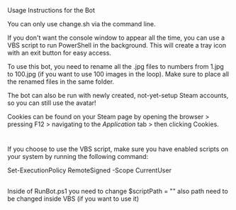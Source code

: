 Usage Instructions for the Bot

You can only use change.sh via the command line.

If you don't want the console window to appear all the time, you can use a VBS script to run PowerShell in the background. This will create a tray icon with an exit button for easy access.

To use this bot, you need to rename all the .jpg files to numbers from 1.jpg to 100.jpg (if you want to use 100 images in the loop). Make sure to place all the renamed files in the same folder.

The bot can also be run with newly created, not-yet-setup Steam accounts, so you can still use the avatar!

Cookies can be found on your Steam page by opening the browser > pressing F12 > navigating to the *Application* tab > then clicking Cookies.


#
If you choose to use the VBS script, make sure you have enabled scripts on your system by running the following command:

Set-ExecutionPolicy RemoteSigned -Scope CurrentUser
##
Inside of RunBot.ps1 you need to change $scriptPath = ""
also path need to be changed inside VBS (if you want to use it)
